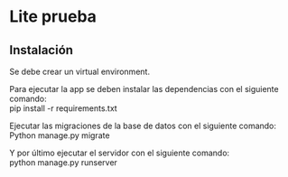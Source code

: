 # Lite prueba

## Instalación

Se debe crear un virtual environment. 

Para ejecutar la app se deben instalar las dependencias con el siguiente comando:  
pip install -r requirements.txt

Ejecutar las migraciones de la base de datos con el siguiente comando:  
Python manage.py migrate

Y por último ejecutar el servidor con el siguiente comando:  
python manage.py runserver
